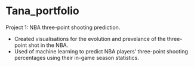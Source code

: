 # Tana_portfolio
Project 1: NBA three-point shooting prediction.
- Created visualisations for the evolution and prevelance of the three-point shot in the NBA. 
- Used of machine learning to predict NBA players’ three-point shooting
percentages using their in-game season statistics.

